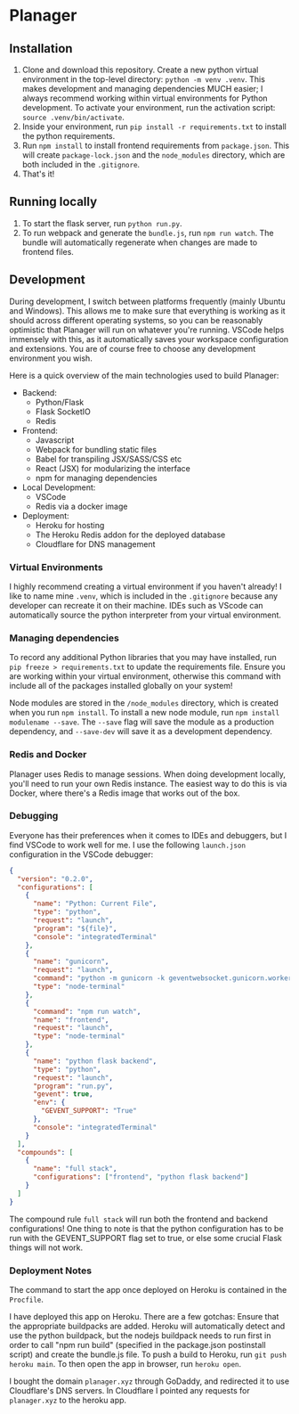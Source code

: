 # Planager

## Installation

1. Clone and download this repository. Create a new python virtual environment
   in the top-level directory: `python -m venv .venv`. This makes development
   and managing dependencies MUCH easier; I always recommend working within
   virtual environments for Python development. To activate your environment,
   run the activation script: `source .venv/bin/activate`.
2. Inside your environment, run `pip install -r requirements.txt` to install the
   python requirements.
3. Run `npm install` to install frontend requirements from `package.json`. This
   will create `package-lock.json` and the `node_modules` directory, which are
   both included in the `.gitignore`.
4. That's it!

## Running locally

1. To start the flask server, run `python run.py`.
2. To run webpack and generate the `bundle.js`, run `npm run watch`. The bundle
   will automatically regenerate when changes are made to frontend files.

## Development

During development, I switch between platforms frequently (mainly Ubuntu and
Windows). This allows me to make sure that everything is working as it should
across different operating systems, so you can be reasonably optimistic that
Planager will run on whatever you're running. VSCode helps immensely with this,
as it automatically saves your workspace configuration and extensions. You are
of course free to choose any development environment you wish.

Here is a quick overview of the main technologies used to build Planager:

- Backend:
  - Python/Flask
  - Flask SocketIO
  - Redis
- Frontend:
  - Javascript
  - Webpack for bundling static files
  - Babel for transpiling JSX/SASS/CSS etc
  - React (JSX) for modularizing the interface
  - npm for managing dependencies
- Local Development:
  - VSCode
  - Redis via a docker image
- Deployment:
  - Heroku for hosting
  - The Heroku Redis addon for the deployed database
  - Cloudflare for DNS management

### Virtual Environments

I highly recommend creating a virtual environment if you haven't already! I like
to name mine `.venv`, which is included in the `.gitignore` because any
developer can recreate it on their machine. IDEs such as VScode can
automatically source the python interpreter from your virtual environment.

### Managing dependencies

To record any additional Python libraries that you may have installed, run
`pip freeze > requirements.txt` to update the requirements file. Ensure you are
working within your virtual environment, otherwise this command with include all
of the packages installed globally on your system!

Node modules are stored in the `/node_modules` directory, which is created when
you run `npm install`. To install a new node module, run
`npm install modulename --save`. The `--save` flag will save the module as a
production dependency, and `--save-dev` will save it as a development
dependency.

### Redis and Docker

Planager uses Redis to manage sessions. When doing development locally, you'll
need to run your own Redis instance. The easiest way to do this is via Docker,
where there's a Redis image that works out of the box.

### Debugging

Everyone has their preferences when it comes to IDEs and debuggers, but I find
VSCode to work well for me. I use the following `launch.json` configuration in
the VSCode debugger:

```json
{
  "version": "0.2.0",
  "configurations": [
    {
      "name": "Python: Current File",
      "type": "python",
      "request": "launch",
      "program": "${file}",
      "console": "integratedTerminal"
    },
    {
      "name": "gunicorn",
      "request": "launch",
      "command": "python -m gunicorn -k geventwebsocket.gunicorn.workers.GeventWebSocketWorker -w 1 run:app",
      "type": "node-terminal"
    },
    {
      "command": "npm run watch",
      "name": "frontend",
      "request": "launch",
      "type": "node-terminal"
    },
    {
      "name": "python flask backend",
      "type": "python",
      "request": "launch",
      "program": "run.py",
      "gevent": true,
      "env": {
        "GEVENT_SUPPORT": "True"
      },
      "console": "integratedTerminal"
    }
  ],
  "compounds": [
    {
      "name": "full stack",
      "configurations": ["frontend", "python flask backend"]
    }
  ]
}
```

The compound rule `full stack` will run both the frontend and backend
configurations! One thing to note is that the python configuration has to be run
with the GEVENT_SUPPORT flag set to true, or else some crucial Flask things will
not work.

### Deployment Notes

The command to start the app once deployed on Heroku is contained in the
`Procfile`.

I have deployed this app on Heroku. There are a few gotchas: Ensure that the
appropriate buildpacks are added. Heroku will automatically detect and use the
python buildpack, but the nodejs buildpack needs to run first in order to call
"npm run build" (specified in the package.json postinstall script) and create
the bundle.js file. To push a build to Heroku, run `git push heroku main`. To
then open the app in browser, run `heroku open`.

I bought the domain `planager.xyz` through GoDaddy, and redirected it to use
Cloudflare's DNS servers. In Cloudflare I pointed any requests for
`planager.xyz` to the heroku app.
